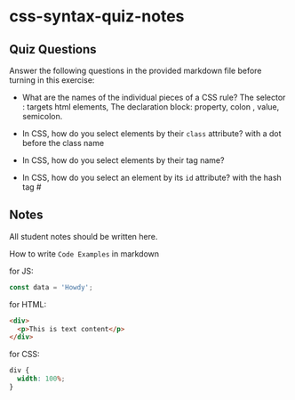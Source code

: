 # css-syntax-quiz-notes

## Quiz Questions

Answer the following questions in the provided markdown file before turning in this exercise:

- What are the names of the individual pieces of a CSS rule?
  The selector : targets html elements, The declaration block: property, colon , value, semicolon.
- In CSS, how do you select elements by their `class` attribute?
  with a dot before the class name
- In CSS, how do you select elements by their tag name?

- In CSS, how do you select an element by its `id` attribute?
  with the hash tag #

## Notes

All student notes should be written here.

How to write `Code Examples` in markdown

for JS:

```javascript
const data = 'Howdy';
```

for HTML:

```html
<div>
  <p>This is text content</p>
</div>
```

for CSS:

```css
div {
  width: 100%;
}
```
